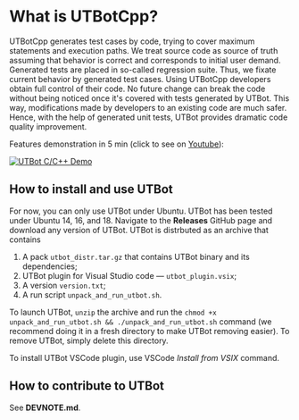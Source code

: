 # What is UTBotCpp?
UTBotCpp generates test cases by code, trying to cover maximum statements and execution paths. 
We treat source code as source of truth assuming that behavior is correct and corresponds to initial user demand.
Generated tests are placed in so-called regression suite.
Thus, we fixate current behavior by generated test cases.
Using UTBotCpp developers obtain full control of their code.
No future change can break the code without being noticed once it's covered with tests generated by UTBot.
This way, modifications made by developers to an existing code are much safer.
Hence, with the help of generated unit tests, UTBot provides dramatic code quality improvement.

Features demonstration in 5 min (click to see on [Youtube](https://www.youtube.com/watch?v=bDJyWEeYhvk)): 

[![UTBot C/C++ Demo](https://img.youtube.com/vi/bDJyWEeYhvk/0.jpg)](https://www.youtube.com/watch?v=bDJyWEeYhvk "UTBot C/C++ Demo")

## How to install and use UTBot

For now, you can only use UTBot under Ubuntu.
UTBot has been tested under Ubuntu 14, 16, and 18.
Navigate to the **Releases** GitHub page and download any version of UTBot.
UTBot is distrbuted as an archive that contains
1. A pack `utbot_distr.tar.gz` that contains UTBot binary and its dependencies;
2. UTBot plugin for Visual Studio code — `utbot_plugin.vsix`;
3. A version `version.txt`;
4. A run script `unpack_and_run_utbot.sh`.

To launch UTBot, `unzip` the archive and run the 
`chmod +x unpack_and_run_utbot.sh && ./unpack_and_run_utbot.sh` command (we recommend doing it in a fresh directory to make UTBot removing easier). To remove UTBot, simply delete this directory.

To install UTBot VSCode plugin, use VSCode *Install from VSIX* command.

## How to contribute to UTBot

See **DEVNOTE.md**.

